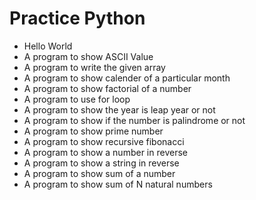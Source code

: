 # Practice Python

- Hello World
- A program to show ASCII Value
- A program to write the given array
- A program to show calender of a particular month
- A program to show factorial of a number
- A program to use for loop
- A program to show the year is leap year or not
- A program to show if the number is palindrome or not
- A program to show prime number
- A program to show recursive fibonacci
- A program to show a number in reverse
- A program to show a string in reverse
- A program to show sum of a number
- A program to show sum of N natural numbers
